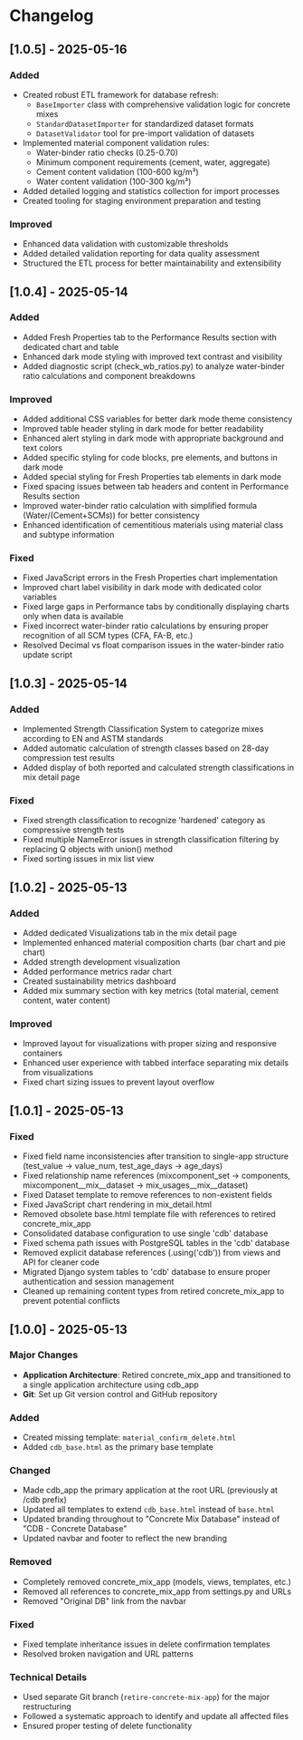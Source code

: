 # Changelog

## [1.0.5] - 2025-05-16

### Added
- Created robust ETL framework for database refresh:
  - `BaseImporter` class with comprehensive validation logic for concrete mixes
  - `StandardDatasetImporter` for standardized dataset formats
  - `DatasetValidator` tool for pre-import validation of datasets
- Implemented material component validation rules:
  - Water-binder ratio checks (0.25-0.70)
  - Minimum component requirements (cement, water, aggregate)
  - Cement content validation (100-600 kg/m³)
  - Water content validation (100-300 kg/m³)
- Added detailed logging and statistics collection for import processes
- Created tooling for staging environment preparation and testing

### Improved
- Enhanced data validation with customizable thresholds
- Added detailed validation reporting for data quality assessment
- Structured the ETL process for better maintainability and extensibility

## [1.0.4] - 2025-05-14

### Added
- Added Fresh Properties tab to the Performance Results section with dedicated chart and table
- Enhanced dark mode styling with improved text contrast and visibility
- Added diagnostic script (check_wb_ratios.py) to analyze water-binder ratio calculations and component breakdowns

### Improved
- Added additional CSS variables for better dark mode theme consistency
- Improved table header styling in dark mode for better readability
- Enhanced alert styling in dark mode with appropriate background and text colors
- Added specific styling for code blocks, pre elements, and buttons in dark mode
- Added special styling for Fresh Properties tab elements in dark mode
- Fixed spacing issues between tab headers and content in Performance Results section
- Improved water-binder ratio calculation with simplified formula (Water/(Cement+SCMs)) for better consistency
- Enhanced identification of cementitious materials using material class and subtype information

### Fixed
- Fixed JavaScript errors in the Fresh Properties chart implementation
- Improved chart label visibility in dark mode with dedicated color variables
- Fixed large gaps in Performance tabs by conditionally displaying charts only when data is available
- Fixed incorrect water-binder ratio calculations by ensuring proper recognition of all SCM types (CFA, FA-B, etc.)
- Resolved Decimal vs float comparison issues in the water-binder ratio update script

## [1.0.3] - 2025-05-14

### Added
- Implemented Strength Classification System to categorize mixes according to EN and ASTM standards
- Added automatic calculation of strength classes based on 28-day compression test results
- Added display of both reported and calculated strength classifications in mix detail page

### Fixed
- Fixed strength classification to recognize 'hardened' category as compressive strength tests
- Fixed multiple NameError issues in strength classification filtering by replacing Q objects with union() method
- Fixed sorting issues in mix list view

## [1.0.2] - 2025-05-13

### Added
- Added dedicated Visualizations tab in the mix detail page
- Implemented enhanced material composition charts (bar chart and pie chart)
- Added strength development visualization
- Added performance metrics radar chart
- Created sustainability metrics dashboard
- Added mix summary section with key metrics (total material, cement content, water content)

### Improved
- Improved layout for visualizations with proper sizing and responsive containers
- Enhanced user experience with tabbed interface separating mix details from visualizations
- Fixed chart sizing issues to prevent layout overflow

## [1.0.1] - 2025-05-13

### Fixed
- Fixed field name inconsistencies after transition to single-app structure (test_value → value_num, test_age_days → age_days)
- Fixed relationship name references (mixcomponent_set → components, mixcomponent__mix__dataset → mix_usages__mix__dataset)
- Fixed Dataset template to remove references to non-existent fields
- Fixed JavaScript chart rendering in mix_detail.html
- Removed obsolete base.html template file with references to retired concrete_mix_app
- Consolidated database configuration to use single 'cdb' database
- Fixed schema path issues with PostgreSQL tables in the 'cdb' database
- Removed explicit database references (.using('cdb')) from views and API for cleaner code
- Migrated Django system tables to 'cdb' database to ensure proper authentication and session management
- Cleaned up remaining content types from retired concrete_mix_app to prevent potential conflicts

## [1.0.0] - 2025-05-13

### Major Changes
- **Application Architecture**: Retired concrete_mix_app and transitioned to a single application architecture using cdb_app
- **Git**: Set up Git version control and GitHub repository

### Added
- Created missing template: `material_confirm_delete.html`
- Added `cdb_base.html` as the primary base template

### Changed
- Made cdb_app the primary application at the root URL (previously at /cdb prefix)
- Updated all templates to extend `cdb_base.html` instead of `base.html`
- Updated branding throughout to "Concrete Mix Database" instead of "CDB - Concrete Database"
- Updated navbar and footer to reflect the new branding

### Removed
- Completely removed concrete_mix_app (models, views, templates, etc.)
- Removed all references to concrete_mix_app from settings.py and URLs
- Removed "Original DB" link from the navbar

### Fixed
- Fixed template inheritance issues in delete confirmation templates
- Resolved broken navigation and URL patterns

### Technical Details
- Used separate Git branch (`retire-concrete-mix-app`) for the major restructuring
- Followed a systematic approach to identify and update all affected files
- Ensured proper testing of delete functionality
